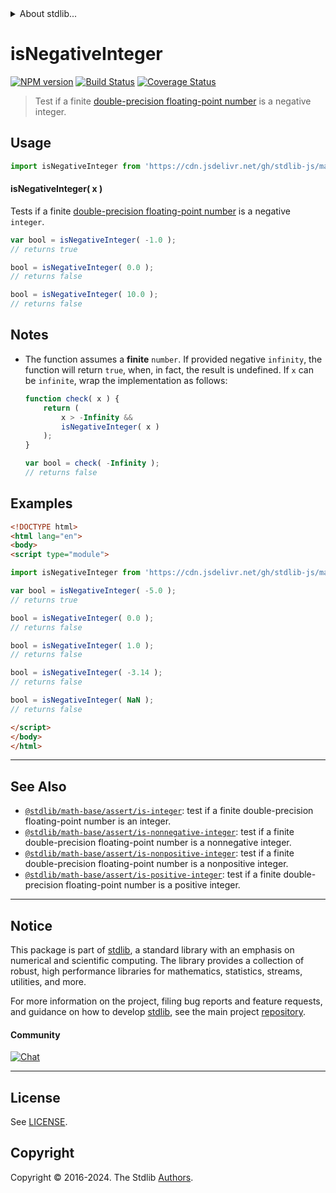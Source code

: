 <!--

@license Apache-2.0

Copyright (c) 2018 The Stdlib Authors.

Licensed under the Apache License, Version 2.0 (the "License");
you may not use this file except in compliance with the License.
You may obtain a copy of the License at

   http://www.apache.org/licenses/LICENSE-2.0

Unless required by applicable law or agreed to in writing, software
distributed under the License is distributed on an "AS IS" BASIS,
WITHOUT WARRANTIES OR CONDITIONS OF ANY KIND, either express or implied.
See the License for the specific language governing permissions and
limitations under the License.

-->


<details>
  <summary>
    About stdlib...
  </summary>
  <p>We believe in a future in which the web is a preferred environment for numerical computation. To help realize this future, we've built stdlib. stdlib is a standard library, with an emphasis on numerical and scientific computation, written in JavaScript (and C) for execution in browsers and in Node.js.</p>
  <p>The library is fully decomposable, being architected in such a way that you can swap out and mix and match APIs and functionality to cater to your exact preferences and use cases.</p>
  <p>When you use stdlib, you can be absolutely certain that you are using the most thorough, rigorous, well-written, studied, documented, tested, measured, and high-quality code out there.</p>
  <p>To join us in bringing numerical computing to the web, get started by checking us out on <a href="https://github.com/stdlib-js/stdlib">GitHub</a>, and please consider <a href="https://opencollective.com/stdlib">financially supporting stdlib</a>. We greatly appreciate your continued support!</p>
</details>

# isNegativeInteger

[![NPM version][npm-image]][npm-url] [![Build Status][test-image]][test-url] [![Coverage Status][coverage-image]][coverage-url] <!-- [![dependencies][dependencies-image]][dependencies-url] -->

> Test if a finite [double-precision floating-point number][ieee754] is a negative integer.



<section class="usage">

## Usage

```javascript
import isNegativeInteger from 'https://cdn.jsdelivr.net/gh/stdlib-js/math-base-assert-is-negative-integer@esm/index.mjs';
```

#### isNegativeInteger( x )

Tests if a finite [double-precision floating-point number][ieee754] is a negative `integer`.

```javascript
var bool = isNegativeInteger( -1.0 );
// returns true

bool = isNegativeInteger( 0.0 );
// returns false

bool = isNegativeInteger( 10.0 );
// returns false
```

</section>

<!-- /.usage -->

<section class="notes">

## Notes

-   The function assumes a **finite** `number`. If provided negative `infinity`, the function will return `true`, when, in fact, the result is undefined. If `x` can be `infinite`, wrap the implementation as follows:

    ```javascript
    function check( x ) {
        return (
            x > -Infinity &&
            isNegativeInteger( x )
        );
    }

    var bool = check( -Infinity );
    // returns false
    ```

</section>

<!-- /.notes -->

<section class="examples">

## Examples

<!-- eslint no-undef: "error" -->

```html
<!DOCTYPE html>
<html lang="en">
<body>
<script type="module">

import isNegativeInteger from 'https://cdn.jsdelivr.net/gh/stdlib-js/math-base-assert-is-negative-integer@esm/index.mjs';

var bool = isNegativeInteger( -5.0 );
// returns true

bool = isNegativeInteger( 0.0 );
// returns false

bool = isNegativeInteger( 1.0 );
// returns false

bool = isNegativeInteger( -3.14 );
// returns false

bool = isNegativeInteger( NaN );
// returns false

</script>
</body>
</html>
```

</section>

<!-- /.examples -->

<!-- Section for related `stdlib` packages. Do not manually edit this section, as it is automatically populated. -->

<section class="related">

* * *

## See Also

-   <span class="package-name">[`@stdlib/math-base/assert/is-integer`][@stdlib/math/base/assert/is-integer]</span><span class="delimiter">: </span><span class="description">test if a finite double-precision floating-point number is an integer.</span>
-   <span class="package-name">[`@stdlib/math-base/assert/is-nonnegative-integer`][@stdlib/math/base/assert/is-nonnegative-integer]</span><span class="delimiter">: </span><span class="description">test if a finite double-precision floating-point number is a nonnegative integer.</span>
-   <span class="package-name">[`@stdlib/math-base/assert/is-nonpositive-integer`][@stdlib/math/base/assert/is-nonpositive-integer]</span><span class="delimiter">: </span><span class="description">test if a finite double-precision floating-point number is a nonpositive integer.</span>
-   <span class="package-name">[`@stdlib/math-base/assert/is-positive-integer`][@stdlib/math/base/assert/is-positive-integer]</span><span class="delimiter">: </span><span class="description">test if a finite double-precision floating-point number is a positive integer.</span>

</section>

<!-- /.related -->

<!-- Section for all links. Make sure to keep an empty line after the `section` element and another before the `/section` close. -->


<section class="main-repo" >

* * *

## Notice

This package is part of [stdlib][stdlib], a standard library with an emphasis on numerical and scientific computing. The library provides a collection of robust, high performance libraries for mathematics, statistics, streams, utilities, and more.

For more information on the project, filing bug reports and feature requests, and guidance on how to develop [stdlib][stdlib], see the main project [repository][stdlib].

#### Community

[![Chat][chat-image]][chat-url]

---

## License

See [LICENSE][stdlib-license].


## Copyright

Copyright &copy; 2016-2024. The Stdlib [Authors][stdlib-authors].

</section>

<!-- /.stdlib -->

<!-- Section for all links. Make sure to keep an empty line after the `section` element and another before the `/section` close. -->

<section class="links">

[npm-image]: http://img.shields.io/npm/v/@stdlib/math-base-assert-is-negative-integer.svg
[npm-url]: https://npmjs.org/package/@stdlib/math-base-assert-is-negative-integer

[test-image]: https://github.com/stdlib-js/math-base-assert-is-negative-integer/actions/workflows/test.yml/badge.svg?branch=v0.2.0
[test-url]: https://github.com/stdlib-js/math-base-assert-is-negative-integer/actions/workflows/test.yml?query=branch:v0.2.0

[coverage-image]: https://img.shields.io/codecov/c/github/stdlib-js/math-base-assert-is-negative-integer/main.svg
[coverage-url]: https://codecov.io/github/stdlib-js/math-base-assert-is-negative-integer?branch=main

<!--

[dependencies-image]: https://img.shields.io/david/stdlib-js/math-base-assert-is-negative-integer.svg
[dependencies-url]: https://david-dm.org/stdlib-js/math-base-assert-is-negative-integer/main

-->

[chat-image]: https://img.shields.io/gitter/room/stdlib-js/stdlib.svg
[chat-url]: https://app.gitter.im/#/room/#stdlib-js_stdlib:gitter.im

[stdlib]: https://github.com/stdlib-js/stdlib

[stdlib-authors]: https://github.com/stdlib-js/stdlib/graphs/contributors

[umd]: https://github.com/umdjs/umd
[es-module]: https://developer.mozilla.org/en-US/docs/Web/JavaScript/Guide/Modules

[deno-url]: https://github.com/stdlib-js/math-base-assert-is-negative-integer/tree/deno
[deno-readme]: https://github.com/stdlib-js/math-base-assert-is-negative-integer/blob/deno/README.md
[umd-url]: https://github.com/stdlib-js/math-base-assert-is-negative-integer/tree/umd
[umd-readme]: https://github.com/stdlib-js/math-base-assert-is-negative-integer/blob/umd/README.md
[esm-url]: https://github.com/stdlib-js/math-base-assert-is-negative-integer/tree/esm
[esm-readme]: https://github.com/stdlib-js/math-base-assert-is-negative-integer/blob/esm/README.md
[branches-url]: https://github.com/stdlib-js/math-base-assert-is-negative-integer/blob/main/branches.md

[stdlib-license]: https://raw.githubusercontent.com/stdlib-js/math-base-assert-is-negative-integer/main/LICENSE

[ieee754]: https://en.wikipedia.org/wiki/IEEE_754-1985

<!-- <related-links> -->

[@stdlib/math/base/assert/is-integer]: https://github.com/stdlib-js/math-base-assert-is-integer/tree/esm

[@stdlib/math/base/assert/is-nonnegative-integer]: https://github.com/stdlib-js/math-base-assert-is-nonnegative-integer/tree/esm

[@stdlib/math/base/assert/is-nonpositive-integer]: https://github.com/stdlib-js/math-base-assert-is-nonpositive-integer/tree/esm

[@stdlib/math/base/assert/is-positive-integer]: https://github.com/stdlib-js/math-base-assert-is-positive-integer/tree/esm

<!-- </related-links> -->

</section>

<!-- /.links -->
